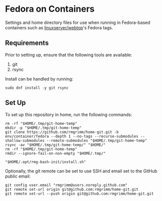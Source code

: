 # Fedora on Containers

Settings and home directory files for use when running in Fedora-based
containers such as [linuxserver/webtop][linux-server-webtop]'s Fedora tags.

[linux-server-webtop]: https://docs.linuxserver.io/images/docker-webtop

## Requirements

Prior to setting up, ensure that the following tools are available:

1. git
2. rsync

Install can be handled by running:

```shell
sudo dnf install -y git rsync
```

## Set Up

To set up this repository in home, run the following commands:

```shell
rm -rf "$HOME/.tmp/git-home-temp"
mkdir -p "$HOME/.tmp/git-home-temp"
git clone https://github.com/rmgrimm/home-git.git -b env/container/fedora --depth 1 --no-tags --recurse-submodules --shallow-submodules --remote-submodules "$HOME/.tmp/git-home-temp"
rsync -av "$HOME/.tmp/git-home-temp/" "$HOME/"
rm -rf "$HOME/.tmp/git-home-temp"
rmdir --ignore-fail-on-non-empty "$HOME/.tmp/"

"$HOME/.opt/rmg-bash-init/install.sh"
```

Optionally, the git remote can be set to use SSH and email set to the GitHub
public email:

```shell
git config user.email "rmgrimm@users.noreply.github.com"
git remote set-url origin git@github.com:rmgrimm/home-git.git
git remote set-url --push origin git@github.com:rmgrimm/home-git.git
```
